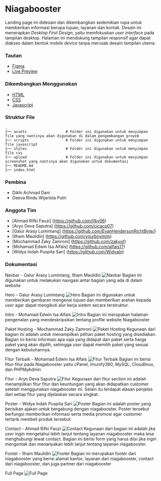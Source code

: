 # Niagabooster

Landing page ini didesain dan dikembangkan sedemikian rupa untuk memberikan informasi berupa tujuan, layanan dan kontak.
Desain ini menerapkan *Desktop First Design*, yaitu memfokuskan *user interface* pada tampilan desktop.
Halaman ini mendukung tampilan responsif agar dapat diakses dalam bentuk *mobile device* tanpa merusak desain tampilan utama.

### Tautan
- [Figma](https://www.figma.com/file/X9pZ2iW3jf9NFWaCDcvQEM/PROJECT-WRI?node-id=2%3A3)
- [Live Preview](https://evanhendersonrichtbyte.github.io/Web-Project-PhytonGroup-WRI/)

### Dikembangkan Menggunakan

- [HTML](https://id.wikipedia.org/wiki/HTML)
- [CSS](https://en.wikipedia.org/wiki/CSS)
- [Javascript](https://id.wikipedia.org/wiki/JavaScript)

### Struktur File
    .
    ├── assets                  # Folder ini digunakan untuk menyimpan file yang nantinya akan digunakan di dalam pengembangan proyek
    ├── scripts                 # Folder ini digunakan untuk menyimpan file javascript
    ├── styles                  # Folder ini digunakan untuk menyimpan file css
    ├── upload                  # Folder ini digunakan untuk menyimpan screenshot yang nantinya akan digunakan untuk dokumentasi
    ├── README.md            
    ├── index.html

### Pembina

- Dikhi Achmad Dani
- Deeva Rindu Wijarista Putri

### Anggota Tim

- [Ahmad Rifki Fauzi] (https://github.com/ifky06)
- [Aryo Deva Saputra] (https://github.com/cicaco07)
- [Galur Arasy Lumintang] (https://github.com/EvanHendersonRichtByte/)
- [Ilham Maulidin] (https://github.com/yourboymim)
- [Mochammad Zaky Zamroni] (https://github.com/zakyuf)
- [Mohamad Edwin Isa Alfais] (https://github.com/alfais17)
- [Widya Indah Puspita Sari] (https://github.com/WidyaIn)

### Dokumentasi
Navbar - Galur Arasy Lumintang, Ilham Maulidin
![Navbar](https://github.com/EvanHendersonRichtByte/wri-phyton-landing-page/blob/main/upload/navbar.png)
Bagian ini digunakan untuk melakukan navigasi antar bagian yang ada di dalam website

Hero - Galur Arasy Lumintang
![Hero](https://github.com/EvanHendersonRichtByte/wri-phyton-landing-page/blob/main/upload/hero.png)
Bagian ini digunakan untuk memberikan gambaran mengenai tujuan dan memberikan arahan kepada *user* agar dapat mengikuti alur kerja sistem secara terstruktur.

Intro - Mohamad Edwin Isa Alfais
![Intro](https://github.com/EvanHendersonRichtByte/wri-phyton-landing-page/blob/main/upload/Intro.png)
Bagian ini merupakan halaman pengenalan yang mendeskripsikan tentang profile website Niagabooster

Paket Hosting - Mochammad Zaky Zamroni
![Paket Hosting](https://github.com/EvanHendersonRichtByte/wri-phyton-landing-page/blob/main/upload/pakethosting.png)
Kegunaan dari bagian ini adalah untuk menampilkan pilihan paket hosting yang disediakan. Bagian ini berisi informasi apa saja yang didapat dari paket serta harga paket yang akan dipilih, sehingga *user* dapat memilih paket yang sesuai dengan kebutuhannya.

Fitur Terbaik - Mohamad Edwin Isa Alfais
![Fitur Terbaik](https://github.com/EvanHendersonRichtByte/wri-phyton-landing-page/blob/main/upload/Fitur%20Terbaik.png)
Bagian ini berisi fitur-fitur pada Niagabooster yaitu cPanel, Imunify360, MySQL, Cloudlinux, dan PHPMyAdmin

Fitur - Aryo Deva Saputra
![Fitur](https://github.com/EvanHendersonRichtByte/wri-phyton-landing-page/blob/main/upload/fitursection.png)
Kegunaan dari fitur section ini adalah menampilkan fitur fitur dan keuntungan yang akan didapatkan customer setelah menggunakan niagabooster ini. Selain itu terdapat alasan penjelas dari setiap fitur yang dijelaskan secara singkat.

Poster - Widya Indah Puspita Sari
![Poster](https://github.com/EvanHendersonRichtByte/wri-phyton-landing-page/blob/main/upload/poster.png)
Bagian ini adalah poster yang berisikan ajakan untuk bergabung dengan niagabooster. Poster tersebut berfungsi memberikan informasi serta media promosi agar customer tertarik membeli produk tersebut.

Contact - Ahmad Rifki Fauzi
![Contact](https://github.com/EvanHendersonRichtByte/wri-phyton-landing-page/blob/main/upload/Contact.PNG)
Kegunaan dari bagian ini adalah jika *user* ingin mengetahui lebih lanjut tentang layanan niagabooster maka bisa menghubungi lewat contact. Bagian ini berisi form yang harus diisi jika ingin mengontak dan menanyakan lebih lanjut tentang layanan niagabooster.

Footer - Ilham Maulidin
![Footer](https://github.com/EvanHendersonRichtByte/wri-phyton-landing-page/blob/main/upload/footer.png)
Bagian ini merupakan footer dari niagabooster yang berisi alamat kantor, layanan dari niagabooster, contact dari niagabooster, dan juga partner dari niagabooster

Full Page
![Full Page](https://github.com/EvanHendersonRichtByte/wri-phyton-landing-page/blob/main/upload/fullpage.png)

